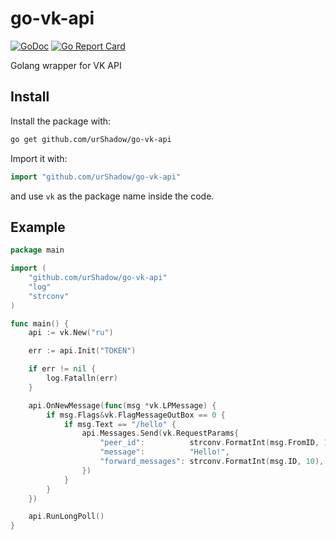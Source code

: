 # go-vk-api
[![GoDoc](https://godoc.org/github.com/urShadow/go-vk-api?status.svg)](https://godoc.org/github.com/urShadow/go-vk-api)
[![Go Report Card](https://goreportcard.com/badge/github.com/urShadow/go-vk-api)](https://goreportcard.com/report/github.com/urShadow/go-vk-api)

Golang wrapper for VK API

## Install

Install the package with:

```bash
go get github.com/urShadow/go-vk-api
```

Import it with:

```go
import "github.com/urShadow/go-vk-api"
```

and use `vk` as the package name inside the code.

## Example

```go
package main

import (
	"github.com/urShadow/go-vk-api"
	"log"
	"strconv"
)

func main() {
	api := vk.New("ru")

	err := api.Init("TOKEN")

	if err != nil {
		log.Fatalln(err)
	}

	api.OnNewMessage(func(msg *vk.LPMessage) {
		if msg.Flags&vk.FlagMessageOutBox == 0 {
			if msg.Text == "/hello" {
				api.Messages.Send(vk.RequestParams{
					"peer_id":          strconv.FormatInt(msg.FromID, 10),
					"message":          "Hello!",
					"forward_messages": strconv.FormatInt(msg.ID, 10),
				})
			}
		}
	})

	api.RunLongPoll()
}
```
